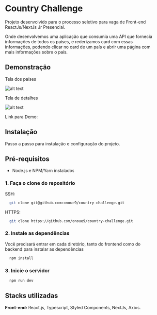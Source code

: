 
# Country Challenge

Projeto desenvolvido para o processo seletivo para vaga de Front-end ReactJs/NextJs Jr Presencial.

Onde desenvolvemos uma aplicação que consumia uma API que fornecia informações de todos os países, e rederizamos card com essas informações,
podendo clicar no card de um país e abrir uma página com mais informações sobre o país.

## Demonstração

Tela dos países

![alt text](https://cdn.discordapp.com/attachments/851591758211055627/1090376067065335848/image.png)

Tela de detalhes

![alt text](https://cdn.discordapp.com/attachments/851591758211055627/1090376257176342548/image.png)

Link para Demo:



## Instalação

Passo a passo para instalação e configuração do projeto.

## Pré-requisitos

- Node.js e NPM/Yarn instalados

### 1. Faça o clone do repositório

SSH:
```bash
  git clone git@github.com:onoue9/country-challenge.git
```
HTTPS:
```bash
  git clone https://github.com/onoue9/country-challenge.git
```

### 2. Instale as dependências

Você precisará entrar em cada diretório, tanto do frontend como do backend para instalar as dependências

```bash
  npm install
```

### 3. Inicie o servidor

```bash
  npm run dev
```

## Stacks utilizadas

**Front-end:** React.js, Typescript, Styled Components, NextJs, Axios.

